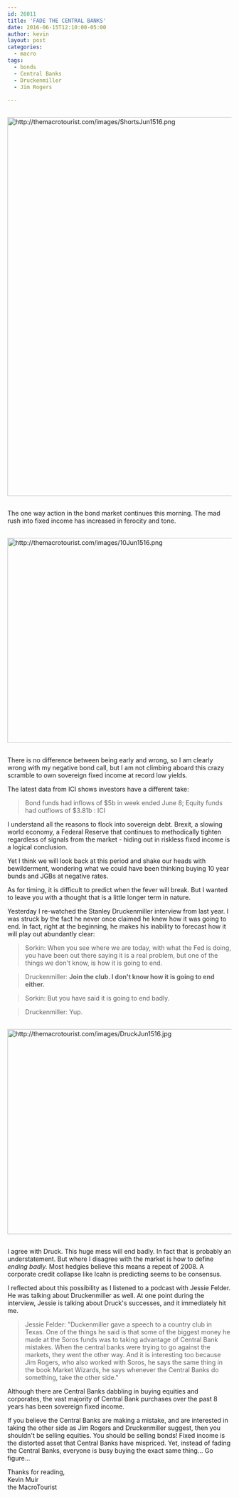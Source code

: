 ```yaml
---
id: 26011
title: 'FADE THE CENTRAL BANKS'
date: 2016-06-15T12:10:00-05:00
author: kevin
layout: post
categories:
  - macro
tags:
  - bonds
  - Central Banks
  - Druckenmiller
  - Jim Rogers
   
---
```

<a href="http://themacrotourist.com/images/ShortsJun1516.png"><img src="http://themacrotourist.com/images/ShortsJun1516.png" alt="http://themacrotourist.com/images/ShortsJun1516.png" width="600" height="850" style="margin:30px auto;display:block;"></a>

The one way action in the bond market continues this morning.  The mad rush into fixed income has increased in ferocity and tone.

<a href="http://themacrotourist.com/images/10Jun1516.png"><img src="http://themacrotourist.com/images/10Jun1516.png" alt="http://themacrotourist.com/images/10Jun1516.png" width="750" height="460" style="margin:30px auto;display:block;"></a>

There is no difference between being early and wrong, so I am clearly wrong with my negative bond call, but I am not climbing aboard this crazy scramble to own sovereign fixed income at record low yields.  

The latest data from ICI shows investors have a different take:

>Bond funds had inflows of $5b in week ended June 8; Equity funds had outflows of $3.81b : ICI

I understand all the reasons to flock into sovereign debt.  Brexit, a slowing world economy, a Federal Reserve that continues to methodically tighten regardless of signals from the market - hiding out in riskless fixed income is a logical conclusion.  

Yet I think we will look back at this period and shake our heads with bewilderment, wondering what we could have been thinking buying 10 year bunds and JGBs at negative rates.  

As for timing, it is difficult to predict when the fever will break.  But I wanted to leave you with a thought that is a little longer term in nature.

Yesterday I re-watched the Stanley Druckenmiller interview from last year.  I was struck by the fact he never once claimed he knew how it was going to end.  In fact, right at the beginning, he makes his inability to forecast how it will play out abundantly clear:

>Sorkin:  When you see where we are today, with what the Fed is doing, you have been out there saying it is a real problem, but one of the things we don't know, is how it is going to end.

>Druckenmiller:  **Join the club.  I don't know how it is going to end either.**

>Sorkin:  But you have said it is going to end badly.

>Druckenmiller:  Yup.

<a href="http://themacrotourist.com/images/DruckJun1516.jpg"><img src="http://themacrotourist.com/images/DruckJun1516.jpg" alt="http://themacrotourist.com/images/DruckJun1516.jpg" width="750" height="460" style="margin:30px auto;display:block;"></a>

I agree with Druck.  This huge mess will end badly.  In fact that is probably an understatement.  But where I disagree with the market is how to define *ending badly.*  Most hedgies believe this means a repeat of 2008.  A corporate credit collapse like Icahn is predicting seems to be consensus.  

I reflected about this possibility as I listened to a podcast with Jessie Felder.  He was talking about Druckenmiller as well.  At one point during the interview, Jessie is talking about Druck's successes, and it immediately hit me.   

>Jessie Felder: "Duckenmiller gave a speech to a country club in Texas. One of the things he said is that some of the biggest money he made at the Soros funds was to taking advantage of Central Bank mistakes.  When the central banks were trying to go against the markets, they went the other way.  And it is interesting too because Jim Rogers, who also worked with Soros, he says the same thing in the book Market Wizards, he says whenever the Central Banks do something, take the other side."

Although there are Central Banks dabbling in buying equities and corporates, the vast majority of Central Bank purchases over the past 8 years has been sovereign fixed income.  

If you believe the Central Banks are making a mistake, and are interested in taking the other side as Jim Rogers and Druckenmiller suggest, then you shouldn't be selling equities.  You should be selling bonds!   Fixed income is the distorted asset that Central Banks have mispriced.  Yet, instead of fading the Central Banks, everyone is busy buying the exact same thing... Go figure...

Thanks for reading,  
Kevin Muir  
the MacroTourist  





